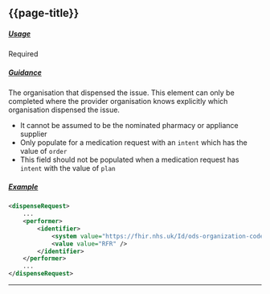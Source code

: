 ## {{page-title}}

<h5><ins>Usage</ins></h5>

<span class="mro-circle required" title="Required"></span> Required

<h5><ins>Guidance</ins></h5>

The organisation that dispensed the issue. This element can only be completed where the provider organisation knows explicitly which organisation dispensed the issue. 

- It cannot be assumed to be the nominated pharmacy or appliance supplier
- Only populate for a medication request with an `intent` which has the value of `order`
- This field should not be populated when a medication request has `intent` with the value of `plan`

<h5><ins>Example</ins></h5>

```xml
<dispenseRequest>
    ...
    <performer>
        <identifier>
            <system value="https://fhir.nhs.uk/Id/ods-organization-code" />
            <value value="RFR" />
        </identifier>
    </performer>
    ...
</dispenseRequest>
```

---